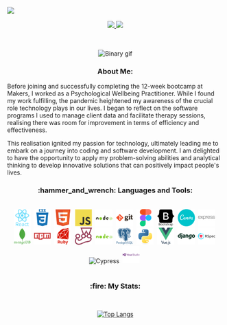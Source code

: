<p align="center">
  <div style="font-weight: bold;">
  <img src="https://readme-typing-svg.herokuapp.com?font=Arial&center=true&width=1000&height=40&lines=Hello+there%2C+I+am+Caroline+a+full+stack+software+developer%F0%9F%91%8B&size=22" />
  </div>
</p>

<div id="badges" align="center">
<a href="https://www.linkedin.com/in/caroline-amanquah/">
<img src="https://img.shields.io/badge/LinkedIn-0077B5?style=for-the-badge&logo=linkedin&logoColor=white" />
</a>
  <a href="https://github.com/Caroline-Amanquah/Github-CV">
<img src="https://img.shields.io/badge/Github-CV-0077B5?style=for-the-badge&logo=Github-CV=&logoColor=white" />
</a>
</div>

<p style="height: 20px;">&nbsp;</p>


<div align="center">
  <img src="https://github.com/Caroline-Amanquah/gif/blob/main/2yEPgPn%20-%20Imgur.gif?raw=true" alt="Binary gif" width="1000" height="300"/>
</div>


<h3 align="center"> About Me:</h3>

Before joining and successfully completing the 12-week bootcamp at Makers, I worked as a Psychological Wellbeing Practitioner. While I found my work fulfilling, the pandemic heightened my awareness of the crucial role technology plays in our lives. I began to reflect on the software programs I used to manage client data and facilitate therapy sessions, realising there was room for improvement in terms of efficiency and effectiveness.

This realisation ignited my passion for technology, ultimately leading me to embark on a journey into coding and software development. I am delighted to have the opportunity to apply my problem-solving abilities and analytical thinking to develop innovative solutions that can positively impact people's lives.

<h3 align="center">:hammer_and_wrench: Languages and Tools:</h3>
<br>

<div align="center">
  <img src="https://github.com/devicons/devicon/blob/master/icons/react/react-original-wordmark.svg" title="React" alt="React" width="40" height="40"/>&nbsp;
  <img src="https://github.com/devicons/devicon/blob/master/icons/css3/css3-plain-wordmark.svg"  title="CSS3" alt="CSS" width="40" height="40"/>&nbsp;
  <img src="https://github.com/devicons/devicon/blob/master/icons/html5/html5-original.svg" title="HTML5" alt="HTML" width="40" height="40"/>&nbsp;
  <img src="https://github.com/devicons/devicon/blob/master/icons/javascript/javascript-original.svg" title="JavaScript" alt="JavaScript" width="40" height="40"/>&nbsp;
  <img src="https://github.com/devicons/devicon/blob/master/icons/nodejs/nodejs-original-wordmark.svg" title="NodeJS" alt="NodeJS" width="40" height="40"/>&nbsp;
  <img src="https://github.com/devicons/devicon/blob/master/icons/git/git-original-wordmark.svg" title="Git" **alt="Git" width="40" height="40"/>&nbsp;
  <img src="https://raw.githubusercontent.com/devicons/devicon/1119b9f84c0290e0f0b38982099a2bd027a48bf1/icons/figma/figma-original.svg" title="Figma" alt="Figma" width="40" height="40"/>&nbsp;
  <img src="https://raw.githubusercontent.com/devicons/devicon/1119b9f84c0290e0f0b38982099a2bd027a48bf1/icons/bootstrap/bootstrap-plain-wordmark.svg" title="Bootstrap" alt="Bootstrap" width="40" height="40"/>&nbsp;
  <img src="https://raw.githubusercontent.com/devicons/devicon/1119b9f84c0290e0f0b38982099a2bd027a48bf1/icons/canva/canva-original.svg" title="Canva" alt="Canva" width="40" height="40"/>&nbsp;
<img src="https://raw.githubusercontent.com/devicons/devicon/1119b9f84c0290e0f0b38982099a2bd027a48bf1/icons/express/express-original-wordmark.svg" title="Express" alt="Express" width="40" height="40"/>&nbsp;
<img src="https://raw.githubusercontent.com/devicons/devicon/1119b9f84c0290e0f0b38982099a2bd027a48bf1/icons/mongodb/mongodb-plain-wordmark.svg" title="MongoDB" alt="MongDB" width="40" height="40"/>&nbsp;
<img src="https://raw.githubusercontent.com/devicons/devicon/1119b9f84c0290e0f0b38982099a2bd027a48bf1/icons/npm/npm-original-wordmark.svg" title="npm" alt="npm" width="40" height="40"/>&nbsp;
<img src="https://raw.githubusercontent.com/devicons/devicon/1119b9f84c0290e0f0b38982099a2bd027a48bf1/icons/ruby/ruby-plain-wordmark.svg" title="Ruby" alt="Ruby" width="40" height="40"/>&nbsp;
<img src="https://raw.githubusercontent.com/devicons/devicon/1119b9f84c0290e0f0b38982099a2bd027a48bf1/icons/jest/jest-plain.svg" title="Jest" alt="Jest" width="40" height="40"/>&nbsp;
<img src="https://raw.githubusercontent.com/devicons/devicon/1119b9f84c0290e0f0b38982099a2bd027a48bf1/icons/nodejs/nodejs-plain-wordmark.svg" title="node.js" alt="node.js" width="40" height="40"/>&nbsp;
<img src="https://raw.githubusercontent.com/devicons/devicon/1119b9f84c0290e0f0b38982099a2bd027a48bf1/icons/postgresql/postgresql-plain-wordmark.svg" title="postgresql" alt="postgresql" width="40" height="40"/>&nbsp;
<img src="https://raw.githubusercontent.com/devicons/devicon/1119b9f84c0290e0f0b38982099a2bd027a48bf1/icons/python/python-original.svg" title="python" alt="python" width="40" height="40"/>&nbsp;
<img src="https://raw.githubusercontent.com/devicons/devicon/1119b9f84c0290e0f0b38982099a2bd027a48bf1/icons/vuejs/vuejs-original-wordmark.svg" title="Vue.js" alt="Vue.js" width="40" height="40"/>&nbsp;
<img src="https://raw.githubusercontent.com/devicons/devicon/1119b9f84c0290e0f0b38982099a2bd027a48bf1/icons/django/django-plain-wordmark.svg" title="Django" alt="Django" width="40" height="40"/>&nbsp;
<img src="https://raw.githubusercontent.com/devicons/devicon/1119b9f84c0290e0f0b38982099a2bd027a48bf1/icons/rspec/rspec-original-wordmark.svg" title="Rspec" alt="Rspec" width="40" height="40"/>&nbsp;
<img src="https://encrypted-tbn0.gstatic.com/images?q=tbn:ANd9GcT8BgjdTl66_z8nPUsyNVJ2KTQIMxLogkmC7At5kZpGH0fz-To3&s" title="Cypress" alt="Cypress" width="40" height="40"/>&nbsp;
<img src="https://raw.githubusercontent.com/devicons/devicon/1119b9f84c0290e0f0b38982099a2bd027a48bf1/icons/visualstudio/visualstudio-plain-wordmark.svg" title="Visual Studio Code" alt="Visual Studio Code" width="40" height="40"/>&nbsp;
</div>

<br>
<h3 align="center">:fire: My Stats:</h3>

<p align="center" My Stats>
</p>

<div align="center">

<br>

[![Top Langs](https://github-readme-stats.vercel.app/api/top-langs/?username=Caroline-Amanquah&layout=compact&theme=vision-friendly-dark)](https://github.com/anuraghazra/github-readme-stats)


</div>
